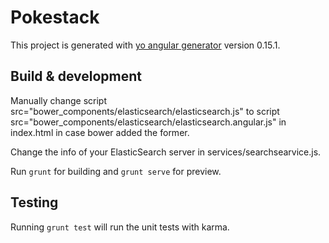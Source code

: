 # Pokestack

This project is generated with [yo angular generator](https://github.com/yeoman/generator-angular)
version 0.15.1.

## Build & development

Manually change script src="bower_components/elasticsearch/elasticsearch.js" to script src="bower_components/elasticsearch/elasticsearch.angular.js" in index.html in case bower added the former.

Change the info of your ElasticSearch server in services/searchsearvice.js.

Run `grunt` for building and `grunt serve` for preview.

## Testing

Running `grunt test` will run the unit tests with karma.
